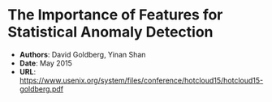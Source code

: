 # The Importance of Features for Statistical Anomaly Detection

- **Authors**: David Goldberg, Yinan Shan
- **Date**: May 2015
- **URL**: https://www.usenix.org/system/files/conference/hotcloud15/hotcloud15-goldberg.pdf
